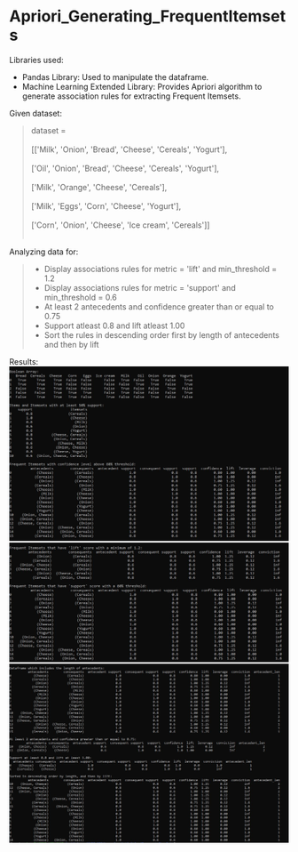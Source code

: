 # Apriori_Generating_FrequentItemsets
Libraries used:
<ul>
  <li>Pandas Library: Used to manipulate the dataframe.</li>
  <li>Machine Learning Extended Library: Provides Apriori algorithm to generate association rules for extracting Frequent Itemsets.</li>
</ul>

Given dataset:

<blockquote>dataset =<br></br>
           [['Milk', 'Onion', 'Bread', 'Cheese', 'Cereals', 'Yogurt'],<br></br>
           ['Oil', 'Onion', 'Bread', 'Cheese', 'Cereals', 'Yogurt'],<br></br>
           ['Milk', 'Orange', 'Cheese', 'Cereals'],<br></br>
           ['Milk', 'Eggs', 'Corn', 'Cheese', 'Yogurt'],<br></br>
           ['Corn', 'Onion', 'Cheese', 'Ice cream', 'Cereals']]<br></br>
</blockquote>

Analyzing data for:
<blockquote>
  <ul>
    <li> Display associations rules for metric = 'lift' and min_threshold = 1.2 </li>
    <li> Display associations rules for metric = 'support' and min_threshold = 0.6 </li>
    <li> At least 2 antecedents and confidence greater than or equal to 0.75 </li>
    <li> Support atleast 0.8 and lift atleast 1.00 </li>
    <li> Sort the rules in descending order first by length of antecedents and then by lift </li>
  </ul>
</blockquote>

Results:
<img src="apriori_1.JPG">
<img src="apriori_2.JPG">
<img src="apriori_3.JPG">
         
